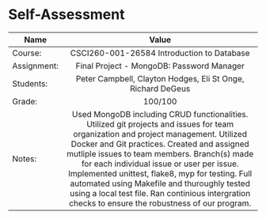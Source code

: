 # Self-Assessment
| Name       | Value          |
| ------- |:-------------:|
| Course: |  CSCI260-001-26584 Introduction to Database |
| Assignment: |  Final Project - MongoDB: Password Manager |
| Students: |  Peter Campbell, Clayton Hodges, Eli St Onge, Richard DeGeus |
| Grade: |  100/100 |
| Notes: | Used MongoDB including CRUD functionalities. Utilized git projects and issues for team organization and project management. Utilized Docker and Git practices. Created and assigned mutliple issues to team members. Branch(s) made for each individual issue or user per issue. Implemented unittest, flake8, myp for testing. Full automated using Makefile and thuroughly tested using a local test file. Ran continious intergration checks to ensure the robustness of our program. |
